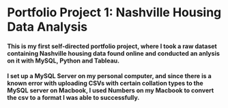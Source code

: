 # Portfolio Project 1: Nashville Housing Data Analysis
#### This is my first self-directed portfolio project, where I took a raw dataset containing Nashville housing data found online and conducted an anlysis on it with MySQL, Python and Tableau.
#### I set up a MySQL Server on my personal computer, and since there is a known error with uploading CSVs with certain collation types to the MySQL server on Macbook, I used Numbers on my Macbook to convert the csv to a format I was able to successfully.

